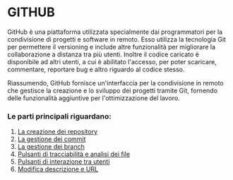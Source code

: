 # GITHUB
GitHub è una piattaforma utilizzata specialmente dai programmatori per la condivisione di progetti e software in remoto. 
Esso utilizza la tecnologia Git per permettere il versioning e include altre funzionalità per migliorare la collaborazione a distanza tra più utenti. 
Inoltre il codice caricato è disponibile ad altri utenti, a cui è abilitato l'accesso, per poter scaricare, commentare, reportare bug e altro riguardo al codice stesso. 

Riassumendo, GitHub fornisce un'interfaccia per la condivisione in remoto che gestisce  la creazione e lo sviluppo dei progetti tramite Git, fornendo delle funzionalità aggiuntive per l'ottimizzazione del lavoro.
### Le parti principali riguardano:
1. [La creazione dei repository](https://github.com/CristianMora12/ProgettoGitADistanza/blob/master/2%23Creazione%20repository.md)
2. [La gestione dei commit](https://github.com/CristianMora12/ProgettoGitADistanza/blob/master/3%23Pagina%20commit.md)
3. [La gestione dei branch](https://github.com/CristianMora12/ProgettoGitADistanza/blob/master/4%23Pagina%20rami.md)
4. [Pulsanti di tracciabilità e analisi dei file](https://github.com/CristianMora12/ProgettoGitADistanza/blob/master/5%23Pulsanti%20raw%2C%20blame%2C%20history.md)
5. [Pulsanti di interazione tra utenti](https://github.com/CristianMora12/ProgettoGitADistanza/blob/master/6%23Pulsanti%20watch%2C%20star%2C%20fork.md)
6. [Modifica descrizione e URL](https://github.com/CristianMora12/ProgettoGitADistanza/blob/master/7%23Modifica%20descrizione%20e%20URL.md)
